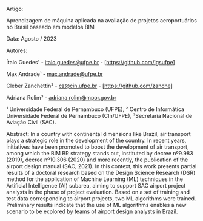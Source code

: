 Artigo:

Aprendizagem de máquina aplicada na avaliação de projetos aeroportuários no Brasil baseado em modelos BIM

Data: Agosto / 2023

Autores:

Ítalo Guedes¹ - italo.guedes@ufpe.br - [https://github.com/igsufpe]

Max Andrade¹ - max.andrade@ufpe.br

Cleber Zanchettin² - cz@cin.ufpe.br - [https://github.com/zanche]

Adriana Rolim³ - adriana.rolim@mpor.gov.br

¹ Universidade Federal de Pernambuco (UFPE), ² Centro de Informática Universidade Federal de Pernambuco (CIn/UFPE), ³Secretaria Nacional de Aviação Civil (SAC).

Abstract: 
In a country with continental dimensions like Brazil, air transport plays a strategic role in the development of the country. In recent years, initiatives have been promoted to boost the development of air transport, among which the BIM BR strategy stands out, instituted by decree nº9.983 (2019), decree nº10.306 (2020) and more recently, the publication of the airport design manual (SAC, 2021). In this context, this work presents partial results of a doctoral research based on the Design Science Research (DSR) method for the application of Machine Learning (ML) techniques in the Artificial Intelligence (AI) subarea, aiming to support SAC airport project analysts in the phase of project evaluation. Based on a set of training and test data corresponding to airport projects, two ML algorithms were trained. Preliminary results indicate that the use of ML algorithms enables a new scenario to be explored by teams of airport design analysts in Brazil.
